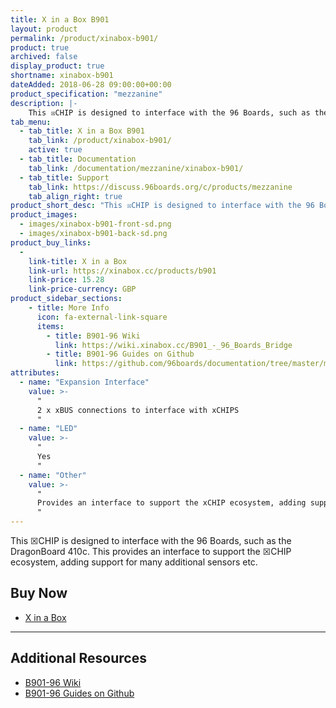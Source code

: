 ```yaml
---
title: X in a Box B901
layout: product
permalink: /product/xinabox-b901/
product: true
archived: false
display_product: true
shortname: xinabox-b901
dateAdded: 2018-06-28 09:00:00+00:00
product_specification: "mezzanine"
description: |-
    This ☒CHIP is designed to interface with the 96 Boards, such as the Dragonboard 410c. This provides an interface to support the ☒CHIP ecosystem, adding support for many additional sensors etc.
tab_menu:
  - tab_title: X in a Box B901
    tab_link: /product/xinabox-b901/
    active: true
  - tab_title: Documentation
    tab_link: /documentation/mezzanine/xinabox-b901/
  - tab_title: Support
    tab_link: https://discuss.96boards.org/c/products/mezzanine
    tab_align_right: true
product_short_desc: "This ☒CHIP is designed to interface with the 96 Boards, such as the Dragonboard 410c. This provides an interface to support the ☒CHIP ecosystem, adding support for many additional sensors etc."
product_images:
  - images/xinabox-b901-front-sd.png
  - images/xinabox-b901-back-sd.png
product_buy_links:
  -
    link-title: X in a Box
    link-url: https://xinabox.cc/products/b901
    link-price: 15.28
    link-price-currency: GBP
product_sidebar_sections:
    - title: More Info
      icon: fa-external-link-square
      items:
        - title: B901-96 Wiki
          link: https://wiki.xinabox.cc/B901_-_96_Boards_Bridge
        - title: B901-96 Guides on Github
          link: https://github.com/96boards/documentation/tree/master/mezzanine/xinabox-b901
attributes:
  - name: "Expansion Interface"
    value: >-
      "
      2 x xBUS connections to interface with xCHIPS
      "
  - name: "LED"
    value: >-
      "
      Yes
      "
  - name: "Other"
    value: >-
      "
      Provides an interface to support the xCHIP ecosystem, adding support for many additional sensors etc.
      "
---
```


This ☒CHIP is designed to interface with the 96 Boards, such as the DragonBoard 410c. This provides an interface to support the ☒CHIP ecosystem, adding support for many additional sensors etc.

## Buy Now

- [X in a Box](https://xinabox.cc/products/b901)

***

## Additional Resources

- [B901-96 Wiki](https://wiki.xinabox.cc/B901_-_96_Boards_Bridge)
- [B901-96 Guides on Github](https://github.com/96boards/documentation/tree/master/mezzanine/xinabox-b901)
